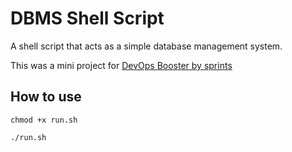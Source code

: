 # DBMS Shell Script

A shell script that acts as a simple database management  system.

This was a mini project for [DevOps Booster by sprints][DevOpsBooster]

[DevOpsBooster]: https://courses.sprints.ai/p/devops-booster

## How to use

```shell
chmod +x run.sh
```

```shell
./run.sh
```
